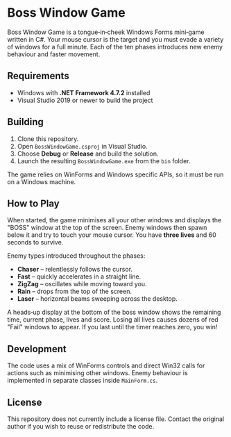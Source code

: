# Boss Window Game

Boss Window Game is a tongue‑in‑cheek Windows Forms mini‑game written in C#.
Your mouse cursor is the target and you must evade a variety of windows for a
full minute. Each of the ten phases introduces new enemy behaviour and faster
movement.

## Requirements

- Windows with **.NET Framework 4.7.2** installed
- Visual Studio 2019 or newer to build the project

## Building

1. Clone this repository.
2. Open `BossWindowGame.csproj` in Visual Studio.
3. Choose **Debug** or **Release** and build the solution.
4. Launch the resulting `BossWindowGame.exe` from the `bin` folder.

The game relies on WinForms and Windows specific APIs, so it must be run on a
Windows machine.

## How to Play

When started, the game minimises all your other windows and displays the
"BOSS" window at the top of the screen. Enemy windows then spawn below it and
try to touch your mouse cursor. You have **three lives** and 60 seconds to
survive.

Enemy types introduced throughout the phases:

- **Chaser** – relentlessly follows the cursor.
- **Fast** – quickly accelerates in a straight line.
- **ZigZag** – oscillates while moving toward you.
- **Rain** – drops from the top of the screen.
- **Laser** – horizontal beams sweeping across the desktop.

A heads‑up display at the bottom of the boss window shows the remaining time,
current phase, lives and score. Losing all lives causes dozens of red "Fail"
windows to appear. If you last until the timer reaches zero, you win!

## Development

The code uses a mix of WinForms controls and direct Win32 calls for actions such
as minimising other windows. Enemy behaviour is implemented in separate classes
inside `MainForm.cs`.

## License

This repository does not currently include a license file. Contact the original
author if you wish to reuse or redistribute the code.
